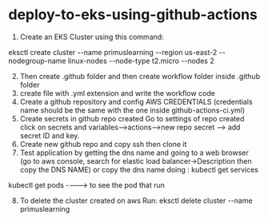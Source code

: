 # deploy-to-eks-using-github-actions
1. Create an EKS Cluster using this command:

eksctl create cluster --name primuslearning --region us-east-2 --nodegroup-name linux-nodes --node-type t2.micro --nodes 2

2. Then create .github folder and then create workflow folder inside .github folder 
3. create file with .yml extension and write the workflow code
4. Create a github repository and config AWS CREDENTIALS 
(credentials name should be the same with the one inside github-actions-ci.yml)
5. Create secrets in github repo created
        Go to settings of repo created
        click on secrets and variables-->actions-->new repo secret --> add secret ID and key.
6. Create new github repo and copy ssh then clone it
7. Test application by getting the dns name and going to a web browser
(go to aws console, search for elastic load balancer->Description then copy the DNS NAME) or copy the dns name doing : kubectl get services 

kubectl get pods ----> to see the pod that run

8. To delete the cluster created on aws
Run: eksctl delete cluster --name primuslearning
